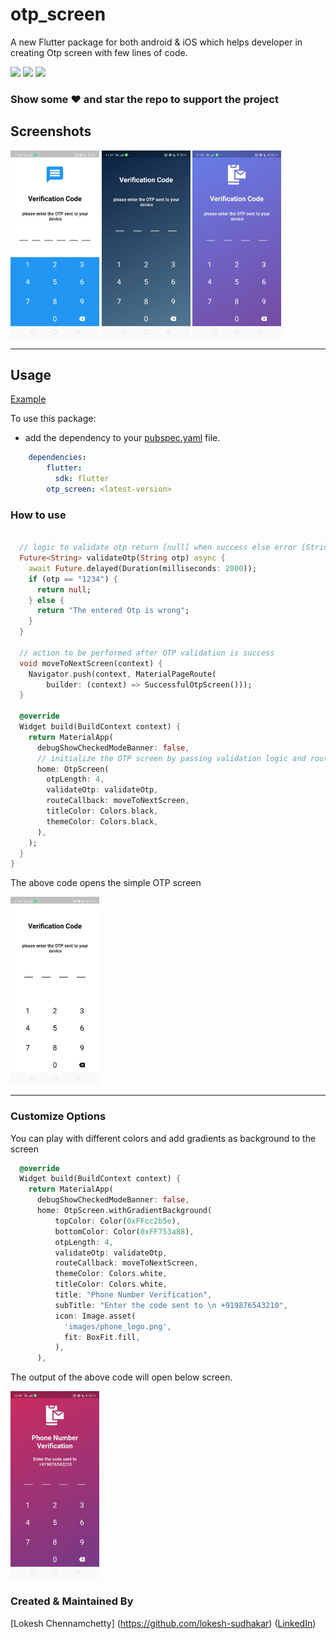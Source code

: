 # otp_screen

A new Flutter package for both android & iOS which helps developer in creating Otp screen with few lines of code.

[![](https://img.shields.io/badge/version-0.0.2-blue)](https://pub.dev/packages/otp_screen)
[![](https://img.shields.io/badge/package-flutter-blue)](https://github.com/lokesh-sudhakar/Flutter-OtpScreen)
[![](https://img.shields.io/badge/platform-android%20%26%20ios-bg)](https://github.com/lokesh-sudhakar/Flutter-OtpScreen)

### Show some :heart: and star the repo to support the project

## Screenshots

<img src="ss_blue.jpeg" height="300em" /> <img src="ss_gradient_1.jpeg" height="300em" /> <img src="ss_gradient_2.jpeg" height="300em" />

---

## Usage

[Example](https://github.com/lokesh-sudhakar/Flutter-OtpScreen/blob/master/example/lib/main.dart)

To use this package:

* add the dependency to your [pubspec.yaml](https://github.com/lokesh-sudhakar/Flutter-OtpScreen/blob/master/example/pubspec.yaml) file.

```yaml
    dependencies:
        flutter:
          sdk: flutter
        otp_screen: <latest-version>
```

### How to use

```dart

  // logic to validate otp return [null] when success else error [String]
  Future<String> validateOtp(String otp) async {
    await Future.delayed(Duration(milliseconds: 2000));
    if (otp == "1234") {
      return null;
    } else {
      return "The entered Otp is wrong";
    }
  }

  // action to be performed after OTP validation is success
  void moveToNextScreen(context) {
    Navigator.push(context, MaterialPageRoute(
        builder: (context) => SuccessfulOtpScreen()));
  }

  @override
  Widget build(BuildContext context) {
    return MaterialApp(
      debugShowCheckedModeBanner: false,
      // initialize the OTP screen by passing validation logic and route callback
      home: OtpScreen(
        otpLength: 4,
        validateOtp: validateOtp,
        routeCallback: moveToNextScreen,
        titleColor: Colors.black,
        themeColor: Colors.black,
      ),
    );
  }
}

```
The above code opens the simple OTP screen

<img src="ss_white.jpeg" height="300em" />

---

### Customize Options

You can play with different colors and add gradients as background to the screen

```dart
  @override
  Widget build(BuildContext context) {
    return MaterialApp(
      debugShowCheckedModeBanner: false,
      home: OtpScreen.withGradientBackground(
          topColor: Color(0xFFcc2b5e),
          bottomColor: Color(0xFF753a88),
          otpLength: 4,
          validateOtp: validateOtp,
          routeCallback: moveToNextScreen,
          themeColor: Colors.white,
          titleColor: Colors.white,
          title: "Phone Number Verification",
          subTitle: "Enter the code sent to \n +919876543210",
          icon: Image.asset(
            'images/phone_logo.png',
            fit: BoxFit.fill,
          ),
      ),
```

The output of the above code will open below screen.


<img src="ss_insta_1.jpeg" height="300em" />


### Created & Maintained By

[Lokesh Chennamchetty] (https://github.com/lokesh-sudhakar) ([LinkedIn](https://www.linkedin.com/in/lokesh-chennamchetty))

